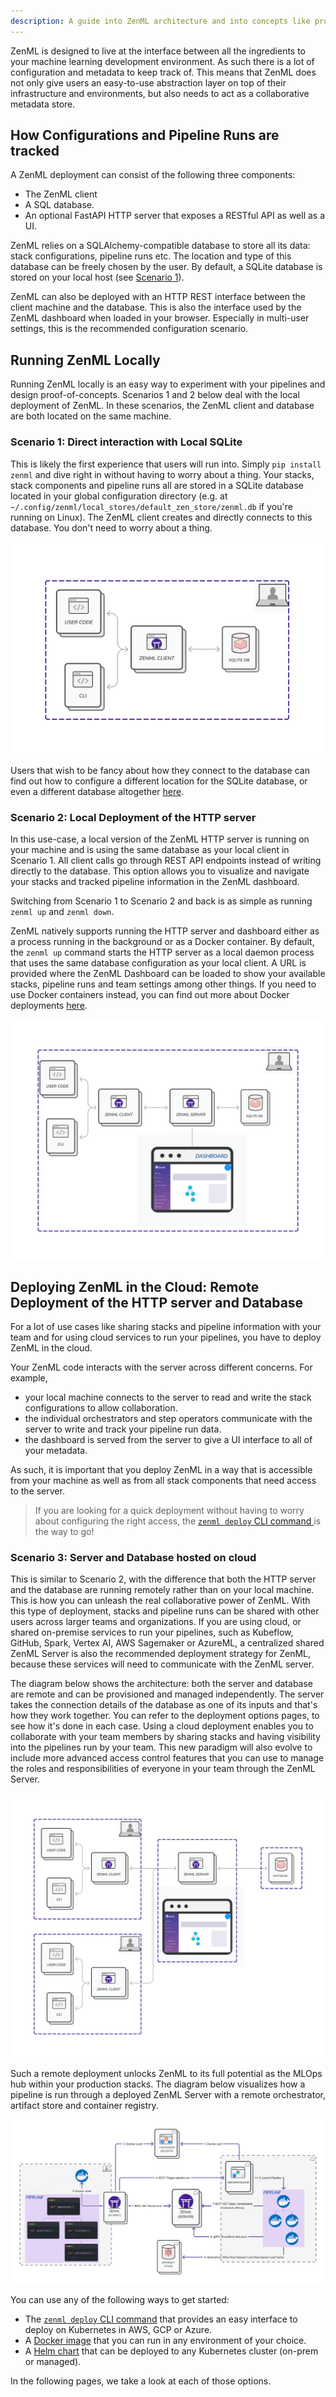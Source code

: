 ```yaml
---
description: A guide into ZenML architecture and into concepts like providers, deployers and more!
---
```


ZenML is designed to live at the interface between all the ingredients to your 
machine learning development environment. As such there is a lot of configuration 
and metadata to keep track of. This means that ZenML does not only give users an
easy-to-use abstraction layer on top of their infrastructure and environments, 
but also needs to act as a collaborative metadata store.

## How Configurations and Pipeline Runs are tracked

A ZenML deployment can consist of the following three components:
- The ZenML client
- A SQL database.
- An optional FastAPI HTTP server that exposes a RESTful API as well as a UI.

ZenML relies on a SQLAlchemy-compatible database to store all its data: stack 
configurations, pipeline runs etc. The location and type of this database can be 
freely chosen by the user. By default, a SQLite database is stored on your local 
host (see [Scenario 1](#running-zenml-locally)).

ZenML can also be deployed with an HTTP REST interface between the client machine
and the database. This is also the interface used by the ZenML dashboard when 
loaded in your browser. Especially in multi-user settings, this is the recommended
configuration scenario.

## Running ZenML Locally

Running ZenML locally is an easy way to experiment with your pipelines and design 
proof-of-concepts. Scenarios 1 and 2 below deal with the local deployment of ZenML.
In these scenarios, the ZenML client and database are both located on the same machine.

### Scenario 1: Direct interaction with Local SQLite

This is likely the first experience that users will run into. Simply `pip install 
zenml` and dive right in without having to worry about a thing. Your stacks,
stack components and pipeline runs all are stored in a SQLite database located
in your global configuration directory (e.g. at
`~/.config/zenml/local_stores/default_zen_store/zenml.db` if you're running on
Linux). The ZenML client creates and directly connects to this database. You
don't need to worry about a thing.

![ZenML on SQLite](../../assets/getting_started/Scenario1.png)

Users that wish to be fancy about how they connect to the database can find
out how to configure a different location for the SQLite database, or even a
different database altogether [here](../../guidelines/global-config.md).

### Scenario 2: Local Deployment of the HTTP server

In this use-case, a local version of the ZenML HTTP server is running on your 
machine and is using the same database as your local client in Scenario 1. All 
client calls go through REST API endpoints instead of writing directly to the 
database. This option allows you to visualize and navigate your stacks and 
tracked pipeline information in the ZenML dashboard.

Switching from Scenario 1 to Scenario 2 and back is as simple as running 
`zenml up` and `zenml down`.

ZenML natively supports running the HTTP server and dashboard either as a 
process running in the background or as a Docker container. By default, the 
`zenml up` command starts the HTTP server as a local daemon process that uses 
the same database configuration as your local client. A URL is provided where
the ZenML Dashboard can be loaded to show your available stacks, pipeline runs 
and team settings among other things. If you need to use Docker containers 
instead, you can find out more about Docker deployments [here](./docker.md).

![ZenML with Local HTTP Server](../../assets/getting_started/Scenario2.png)

## Deploying ZenML in the Cloud: Remote Deployment of the HTTP server and Database

For a lot of use cases like sharing stacks and pipeline information with your 
team and for using cloud services to run your pipelines, you have to deploy ZenML in the cloud. 

Your ZenML code interacts with the server across different concerns. For example, 
- your local machine connects to the server to read and write the stack configurations to allow collaboration. 
- the individual orchestrators and step operators communicate with the server to write and track your pipeline run data. 
- the dashboard is served from the server to give a UI interface to all of your metadata.

As such, it is important that you deploy ZenML in a way that is accessible from
your machine as well as from all stack components that need access to the server.
> If you are looking for a quick deployment without having to worry about configuring 
> the right access, the [`zenml deploy` CLI command ](./cli.md) is the way to go!
 
### Scenario 3: Server and Database hosted on cloud

This is similar to Scenario 2, with the difference that both the HTTP server
and the database are running remotely rather than on your local machine. This 
is how you can unleash the real collaborative power of ZenML. With this type of 
deployment, stacks and pipeline runs can be shared with other users across larger 
teams and organizations. If you are using cloud, or shared on-premise services 
to run your pipelines, such as Kubeflow, GitHub, Spark, Vertex AI, AWS Sagemaker 
or AzureML, a centralized shared ZenML Server is also the recommended deployment
strategy for ZenML, because these services will need to communicate with the 
ZenML server.

The diagram below shows the architecture: both the server and database are 
remote and can be provisioned and managed independently. The server takes the 
connection details of the database as one of its inputs and that's how they
work together. You can refer to the deployment options pages, to see how it's
done in each case.
Using a cloud deployment enables you to collaborate with your team members by 
sharing stacks and having visibility into the pipelines run by your team. This
new paradigm will also evolve to include more advanced access control features 
that you can use to manage the roles and responsibilities of everyone in your 
team through the ZenML Server.

![ZenML with remote server and DB](../../assets/getting_started/Scenario3.2.png)

Such a remote deployment unlocks ZenML to its full potential as the MLOps hub 
within your production stacks. The diagram below visualizes how a pipeline is 
run through a deployed ZenML Server with a remote orchestrator, artifact store
and container registry. 

![Remote Stack](../../assets/diagrams/RemoteServer.png)


You can use any of the following ways to get started:
- The [`zenml deploy` CLI command](./cli.md) that provides an easy interface to deploy on Kubernetes in AWS, GCP or Azure.
- A [Docker image](./docker.md) that you can run in any environment of your choice.
- A [Helm chart](./helm.md) that can be deployed to any Kubernetes cluster (on-prem or managed).

In the following pages, we take a look at each of those options.

